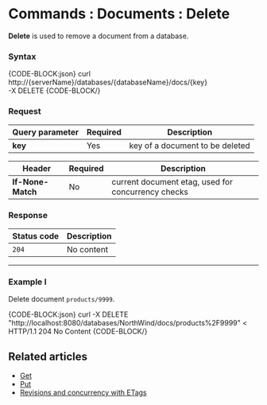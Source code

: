 # Commands : Documents : Delete

**Delete** is used to remove a document from a database.

### Syntax

{CODE-BLOCK:json}
 curl \
	http://{serverName}/databases/{databaseName}/docs/{key} \
	-X DELETE
{CODE-BLOCK/}

### Request

| Query parameter | Required | Description |
| ------------- | -- | ---- |
| **key** | Yes | key of a document to be deleted |

| Header | Required | Description |
| --------| ------- | --- |
| **If-None-Match** | No |  current document etag, used for concurrency checks |

### Response

| Status code | Description |
| ----------- | - |
| `204` | No content |

<hr />

### Example I

Delete document `products/9999`.

{CODE-BLOCK:json}
curl -X DELETE "http://localhost:8080/databases/NorthWind/docs/products%2F9999" 
< HTTP/1.1 204 No Content
{CODE-BLOCK/}


## Related articles

- [Get](../../../client-api/commands/documents/get)  
- [Put](../../../client-api/commands/documents/put)  
- [Revisions and concurrency with ETags](../../../client-api/concurrency/revisions-and-concurrency-with-etags)   